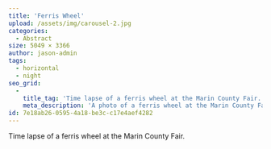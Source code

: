 ```yaml
---
title: 'Ferris Wheel'
upload: /assets/img/carousel-2.jpg
categories:
  - Abstract
size: 5049 × 3366
author: jason-admin
tags:
  - horizontal
  - night
seo_grid:
  -
    title_tag: 'Time lapse of a ferris wheel at the Marin County Fair.'
    meta_description: 'A photo of a ferris wheel at the Marin County Fair.'
id: 7e18ab26-0595-4a18-be3c-c17e4aef4282
---
```

Time lapse of a ferris wheel at the Marin County Fair.